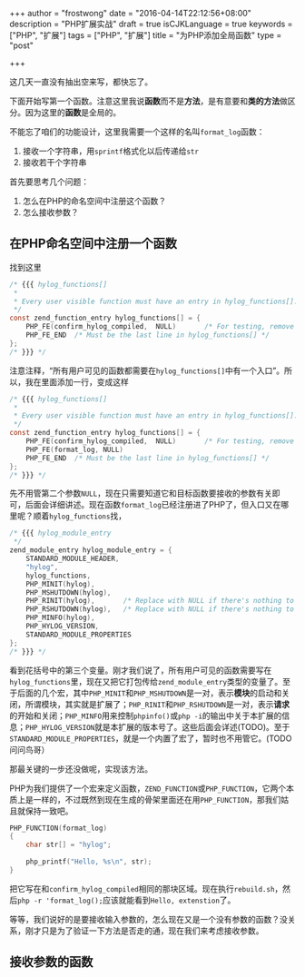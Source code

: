 +++
author = "frostwong"
date = "2016-04-14T22:12:56+08:00"
description = "PHP扩展实战"
draft = true
isCJKLanguage = true
keywords = ["PHP", "扩展"]
tags = ["PHP", "扩展"]
title = "为PHP添加全局函数"
type = "post"

+++

这几天一直没有抽出空来写，都快忘了。

下面开始写第一个函数。注意这里我说**函数**而不是**方法**，是有意要和**类的方法**做区分。因为这里的**函数**是全局的。

不能忘了咱们的功能设计，这里我需要一个这样的名叫`format_log`函数：

1. 接收一个字符串，用`sprintf`格式化以后传递给`str`
2. 接收若干个字符串

首先要思考几个问题：

1. 怎么在PHP的命名空间中注册这个函数？
2. 怎么接收参数？

## 在PHP命名空间中注册一个函数

找到这里

```c
/* {{{ hylog_functions[]
 *
 * Every user visible function must have an entry in hylog_functions[].
 */
const zend_function_entry hylog_functions[] = {
    PHP_FE(confirm_hylog_compiled,  NULL)       /* For testing, remove later. */
    PHP_FE_END  /* Must be the last line in hylog_functions[] */
};
/* }}} */
```

注意注释，“所有用户可见的函数都需要在`hylog_functions[]`中有一个入口”。所以，我在里面添加一行，变成这样

```c
/* {{{ hylog_functions[]
 *
 * Every user visible function must have an entry in hylog_functions[].
 */
const zend_function_entry hylog_functions[] = {
    PHP_FE(confirm_hylog_compiled,  NULL)       /* For testing, remove later. */
    PHP_FE(format_log, NULL)
    PHP_FE_END  /* Must be the last line in hylog_functions[] */
};
/* }}} */
```

先不用管第二个参数`NULL`，现在只需要知道它和目标函数要接收的参数有关即可，后面会详细讲述。现在函数`format_log`已经注册进了PHP了，但入口又在哪里呢？顺着`hylog_functions`找，

```c
/* {{{ hylog_module_entry
 */
zend_module_entry hylog_module_entry = {
	STANDARD_MODULE_HEADER,
	"hylog",
	hylog_functions,
	PHP_MINIT(hylog),
	PHP_MSHUTDOWN(hylog),
	PHP_RINIT(hylog),		/* Replace with NULL if there's nothing to do at request start */
	PHP_RSHUTDOWN(hylog),	/* Replace with NULL if there's nothing to do at request end */
	PHP_MINFO(hylog),
	PHP_HYLOG_VERSION,
	STANDARD_MODULE_PROPERTIES
};
/* }}} */
```

看到花括号中的第三个变量。刚才我们说了，所有用户可见的函数需要写在`hylog_functions`里，现在又把它打包传给`zend_module_entry`类型的变量了。至于后面的几个宏，其中`PHP_MINIT`和`PHP_MSHUTDOWN`是一对，表示**模块**的启动和关闭，所谓模块，其实就是扩展了；`PHP_RINIT`和`PHP_RSHUTDOWN`是一对，表示**请求**的开始和关闭；`PHP_MINFO`用来控制`phpinfo()`或`php -i`的输出中关于本扩展的信息；`PHP_HYLOG_VERSION`就是本扩展的版本号了。这些后面会详述(TODO)。至于`STANDARD_MODULE_PROPERTIES`，就是一个内置了宏了，暂时也不用管它。(TODO问问鸟哥）

那最关键的一步还没做呢，实现该方法。

PHP为我们提供了一个宏来定义函数，`ZEND_FUNCTION`或`PHP_FUNCTION`，它两个本质上是一样的，不过既然到现在生成的骨架里面还在用`PHP_FUNCTION`，那我们姑且就保持一致吧。


```c
PHP_FUNCTION(format_log)
{
	char str[] = "hylog";
	
	php_printf("Hello, %s\n", str);
}
```

把它写在和`confirm_hylog_compiled`相同的那块区域。现在执行`rebuild.sh`，然后`php -r 'format_log();`应该就能看到`Hello, extenstion`了。

等等，我们说好的是要接收输入参数的，怎么现在又是一个没有参数的函数？没关系，刚才只是为了验证一下方法是否走的通，现在我们来考虑接收参数。

## 接收参数的函数

